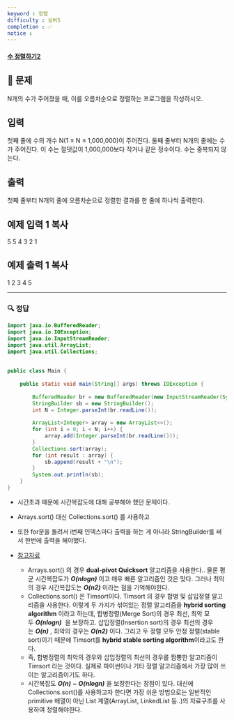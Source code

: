 ```yaml
---
keyword : 정렬
difficulty : 실버5
completion : ✅
notice : 
---
```


#### [수 정렬하기2](https://www.acmicpc.net/problem/2751)

## 📝 문제

N개의 수가 주어졌을 때, 이를 오름차순으로 정렬하는 프로그램을 작성하시오.

## 입력

첫째 줄에 수의 개수 N(1 ≤ N ≤ 1,000,000)이 주어진다. 둘째 줄부터 N개의 줄에는 수가 주어진다. 이 수는 절댓값이 1,000,000보다 작거나 같은 정수이다. 수는 중복되지 않는다.

## 출력

첫째 줄부터 N개의 줄에 오름차순으로 정렬한 결과를 한 줄에 하나씩 출력한다.

## 예제 입력 1 복사

5
5
4
3
2
1

## 예제 출력 1 복사

1
2
3
4
5


---

### 🔍 정답

```java
import java.io.BufferedReader;  
import java.io.IOException;  
import java.io.InputStreamReader;  
import java.util.ArrayList;  
import java.util.Collections;  
  
  
public class Main {  
  
    public static void main(String[] args) throws IOException {  
  
        BufferedReader br = new BufferedReader(new InputStreamReader(System.in));  
        StringBuilder sb = new StringBuilder();  
        int N = Integer.parseInt(br.readLine());  
  
        ArrayList<Integer> array = new ArrayList<>();  
        for (int i = 0; i < N; i++) {  
            array.add(Integer.parseInt(br.readLine()));  
        }  
        Collections.sort(array);  
        for (int result : array) {  
            sb.append(result + "\n");  
        }  
        System.out.println(sb);  
    }  
}
```
- 시간초과 때문에 시간복잡도에 대해 공부해야 했던 문제이다.
- Arrays.sort() 대신 Collections.sort() 를 사용하고
- 또한 for문을 돌려서 i번째 인덱스마다 출력을 하는 게 아니라 StringBuilder를 써서 한번에 출력을 해야했다.

- [참고자료](https://st-lab.tistory.com/106)
	- Arrays.sort() 의 경우 **dual-pivot Quicksort** 알고리즘을 사용한다.. 물론 평균 시간복잡도가 _**O(nlogn)**_ 이고 매우 빠른 알고리즘인 것은 맞다. 그러나 최악의 경우 시간복잡도는 _**O(n2)**_ 이라는 점을 기억해야한다.
	- Collections.sort() 은 Timsort이다. Timsort 의 경우 합병 및 삽입정렬 알고리즘을 사용한다. 이렇게 두 가지가 섞여있는 정렬 알고리즘을 **hybrid sorting algorithm** 이라고 하는데, 합병정렬(Merge Sort)의 경우 최선, 최악 모두 _**O(nlogn)**_  을 보장하고. 삽입정렬(Insertion sort)의 경우 최선의 경우는 _**O(n)**_ , 최악의 경우는 _**O(n2)**_ 이다. 그리고 두 정렬 모두 안정 정렬(stable sort)이기 때문에 Timsort를 **hybrid stable sorting algorithm**이라고도 한다.
	- 즉, 합병정렬의 최악의 경우와 삽입정렬의 최선의 경우를 짬뽕한 알고리즘이 Timsort 라는 것이다. 실제로 파이썬이나 기타 정렬 알고리즘에서 가장 많이 쓰이는 알고리즘이기도 하다.
	- 시간복잡도 _**O(n)**_ ~ _**O(nlogn)**_ 을 보장한다는 장점이 있다. 대신에 Collections.sort()를 사용하고자 한다면 가장 쉬운 방법으로는 일반적인 primitive 배열이 아닌 List 계열(ArrayList, LinkedList 등..)의 자료구조를 사용하여 정렬해야한다.
